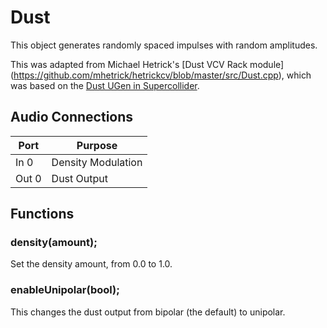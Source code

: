 # Dust

This object generates randomly spaced impulses with random amplitudes. 

This was adapted from Michael Hetrick's [Dust VCV Rack module] (https://github.com/mhetrick/hetrickcv/blob/master/src/Dust.cpp), which was based on the [Dust UGen in Supercollider](https://doc.sccode.org/Classes/Dust.html).

## Audio Connections

| Port  | Purpose |
| ----- | ------- |
| In 0  | Density Modulation  |
| Out 0  | Dust Output  |


## Functions
### **density**(amount);
Set the density amount, from 0.0 to 1.0.

### **enableUnipolar**(bool);
This changes the dust output from bipolar (the default) to unipolar. 

